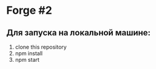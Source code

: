 ﻿# Forge #2 

## Для запуска на локальной машине:
1. clone this repository
2. npm install
3. npm start


